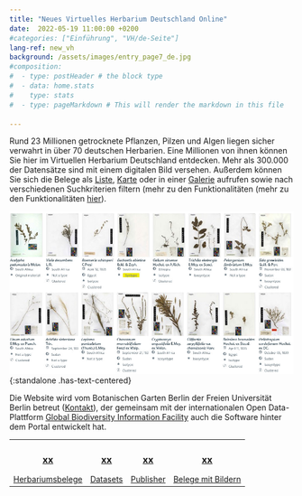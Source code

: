 ```yaml
---
title: "Neues Virtuelles Herbarium Deutschland Online"
date:  2022-05-19 11:00:00 +0200
#categories: ["Einführung", "VH/de-Seite"]
lang-ref: new_vh
background: /assets/images/entry_page7_de.jpg
#composition:
#  - type: postHeader # the block type
#  - data: home.stats
#    type: stats
#  - type: pageMarkdown # This will render the markdown in this file

---
```


Rund 23 Millionen getrocknete Pflanzen, Pilzen und Algen liegen sicher verwahrt in über 70 deutschen Herbarien. Eine Millionen von ihnen können Sie hier im Virtuellen Herbarium Deutschland entdecken. Mehr als 300.000 der Datensätze sind mit einem digitalen Bild  versehen. Außerdem können Sie sich die Belege als [Liste](/de/data?view=TABLE), [Karte](/de/data?view=MAP) oder in einer [Galerie](/de/data?view=GALLERY) aufrufen sowie nach verschiedenen Suchkriterien filtern (mehr zu den Funktionalitäten (mehr zu den Funktionalitäten [hier](/de/post/2022/features-explained/)).

![Galerieansicht des Virtuellen Herbariums Deutschland](/assets/images/gallery_view.jpg){:standalone .has-text-centered}

Die Website wird vom Botanischen Garten Berlin der Freien Universität Berlin betreut ([Kontakt](mailto:contact@gbif.de)), der gemeinsam mit der internationalen Open Data-Plattform [Global Biodiversity Information Facility](https://www.gbif.org) auch die Software hinter dem Portal entwickelt hat. 

<table>
  <tr>
	<td style="text-align:center">
		<a href="/de/data?view=TABLE"><h3><span data-ajax-url="https://api.gbif.org/v1/occurrence/search?networkKey=3aee7756-565e-4dc5-b22c-f997fbd7105c&limit=0">xx</span></h3>
		Herbariumsbelege</a>
	</td>
    <td style="text-align:center">
		<a href="https://www.gbif.org/network/3aee7756-565e-4dc5-b22c-f997fbd7105c/dataset"><h3><span data-ajax-url="https://api.gbif.org/v1/network/3aee7756-565e-4dc5-b22c-f997fbd7105c/constituents?limit=0">xx</span></h3>
		Datasets</a>
    </td>
    <td style="text-align:center">
		<a href="https://www.gbif.org/network/3aee7756-565e-4dc5-b22c-f997fbd7105c/publisher"><h3><span data-ajax-url="https://api.gbif.org/v1/network/3aee7756-565e-4dc5-b22c-f997fbd7105c/organization?limit=0">xx</span></h3>
		Publisher</a>
    </td>
    <td style="text-align:center">
		<a href="/de/data?view=GALLERY"><h3><span data-ajax-url="https://api.gbif.org/v1/occurrence/search?mediaType=StillImage&networkKey=3aee7756-565e-4dc5-b22c-f997fbd7105c&limit=0">xx</span></h3>
		Belege mit Bildern</a>
    </td>
  </tr>
</table>